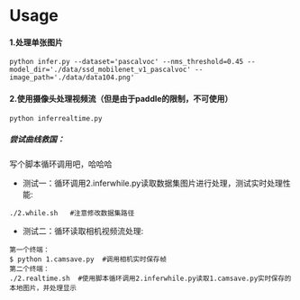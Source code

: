 # Usage

#### 1.处理单张图片

```shell
python infer.py --dataset='pascalvoc' --nms_threshold=0.45 --model_dir='./data/ssd_mobilenet_v1_pascalvoc' --image_path='./data/data104.png'
```

#### 2.使用摄像头处理视频流（但是由于paddle的限制，不可使用）

`python inferrealtime.py`

##### 尝试曲线救国：

写个脚本循环调用吧，哈哈哈

- 测试一：循环调用2.inferwhile.py读取数据集图片进行处理，测试实时处理性能:

```shell
./2.while.sh   #注意修改数据集路径
```

- 测试二：循环读取相机视频流处理:

```shell
第一个终端：
$ python 1.camsave.py  #调用相机实时保存帧
第二个终端：
./2.realtime.sh  #使用脚本循环调用2.inferwhile.py读取1.camsave.py实时保存的本地图片，并处理显示
```